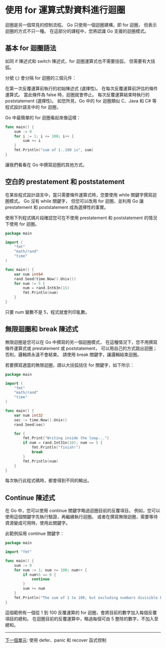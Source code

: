 # 使用 for 運算式對資料進行迴圈

迴圈是另一個常見的控制流程。 Go 只使用一個迴圈建構，即 for 迴圈， 但表示迴圈的方式不只一種。 在這部分的課程中，您將認識 Go 支援的迴圈模式。

## 基本 for 迴圈語法
如同 if 陳述式和 switch 陳述式，for 迴圈運算式也不需要括弧， 但需要有大括弧。

分號 (;) 會分隔 for 迴圈的三個元件：

在第一次反覆運算前執行的初始陳述式 (選擇性)。
在每次反覆運算前評估的條件運算式。 當此條件為 false 時，迴圈就會停止。
每次反覆運算結束時執行的 poststatement (選擇性)。
如您所見，Go 中的 for 迴圈類似 C、Java 和 C# 等程式設計語言中的 for 迴圈，

Go 中最簡單的 for 迴圈看起來像這樣：

```Go
func main() {
    sum := 0
    for i := 1; i <= 100; i++ {
        sum += i
    }
    fmt.Println("sum of 1..100 is", sum)
}
```
讓我們看看在 Go 中撰寫迴圈的其他方式。

## 空白的 prestatement 和 poststatement
在某些程式設計語言中，當只需要條件運算式時，您要使用 while 關鍵字撰寫迴圈模式。 Go 沒有 while 關鍵字， 但您可以改用 for 迴圈，並利用 Go 讓 prestatement 和 poststatement 成為選擇性的事實。

使用下列程式碼片段確認您可在不使用 prestatement 和 poststatement 的情況下使用 for 迴圈。

```Go
package main

import (
    "fmt"
    "math/rand"
    "time"
)

func main() {
    var num int64
    rand.Seed(time.Now().Unix())
    for num != 5 {
        num = rand.Int63n(15)
        fmt.Println(num)
    }
}
```
只要 num 變數不是 5，程式就會列印亂數。

## 無限迴圈和 break 陳述式
無限迴圈是您可以在 Go 中撰寫的另一個迴圈模式， 在這種情況下，您不用撰寫條件運算式或 prestatement 或 poststatement， 可以用自己的方式跳出迴圈； 否則，邏輯將永遠不會結束。 請使用 break 關鍵字，讓邏輯結束迴圈。

若要撰寫適當的無限迴圈，請以大括弧括住 for 關鍵字，如下所示：

```Go
package main

import (
    "fmt"
    "math/rand"
    "time"
)

func main() {
    var num int32
    sec := time.Now().Unix()
    rand.Seed(sec)

    for {
        fmt.Print("Writing inside the loop...")
        if num = rand.Int31n(10); num == 5 {
            fmt.Println("finish!")
            break
        }
        fmt.Println(num)
    }
}
```
每次執行此程式碼時，都會得到不同的輸出。

## Continue 陳述式
在 Go 中，您可以使用 continue 關鍵字略過迴圈目前的反覆項目。 例如，您可以使用這個關鍵字先執行驗證，再繼續執行迴圈。 或者在撰寫無限迴圈，需要等待資源變成可用時，使用此關鍵字。

此範例採用 continue 關鍵字：

```Go
package main

import "fmt"

func main() {
    sum := 0
    for num := 1; num <= 100; num++ {
        if num%5 == 0 {
            continue
        }
        sum += num
    }
    fmt.Println("The sum of 1 to 100, but excluding numbers divisible by 5, is", sum)
}
```

這個範例有一個從 1 到 100 反覆運算的 for 迴圈，會將目前的數字加入每個反覆項目的總和。 在迴圈目前的反覆運算中，略過每個可由 5 整除的數字，不加入至總和。

---
[下一個單元](./flow-4.md): 使用 defer、panic 和 recover 函式控制